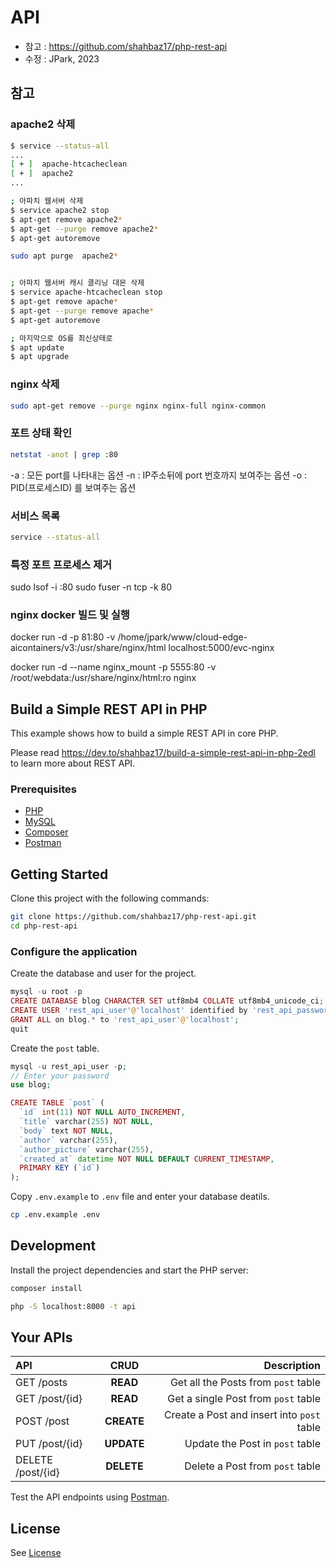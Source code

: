 # API

- 참고 : https://github.com/shahbaz17/php-rest-api
- 수정 : JPark, 2023

## 참고

### apache2 삭제

```bash
$ service --status-all
...
[ + ]  apache-htcacheclean
[ + ]  apache2
...

; 아파치 웹서버 삭제
$ service apache2 stop
$ apt-get remove apache2*
$ apt-get --purge remove apache2*
$ apt-get autoremove

sudo apt purge  apache2*


; 아파치 웹서버 캐시 클리닝 대몬 삭제
$ service apache-htcacheclean stop
$ apt-get remove apache*
$ apt-get --purge remove apache*
$ apt-get autoremove

; 마지막으로 OS를 최신상태로
$ apt update
$ apt upgrade
```

### nginx 삭제

```bash
sudo apt-get remove --purge nginx nginx-full nginx-common 
```

### 포트 상태 확인

```bash
netstat -anot | grep :80
```
-a :  모든 port를 나타내는 옵션
-n : IP주소뒤에 port 번호까지 보여주는 옵션
-o : PID(프로세스ID) 를 보여주는 옵션

### 서비스 목록

```bash
service --status-all
```

### 특정 포트 프로세스 제거

sudo lsof -i :80
sudo fuser -n tcp -k 80


### nginx docker 빌드 및 실행

docker run -d -p 81:80 -v /home/jpark/www/cloud-edge-aicontainers/v3:/usr/share/nginx/html localhost:5000/evc-nginx

docker run -d --name nginx_mount -p 5555:80 -v /root/webdata:/usr/share/nginx/html:ro nginx






## Build a Simple REST API in PHP

This example shows how to build a simple REST API in core PHP.

Please read https://dev.to/shahbaz17/build-a-simple-rest-api-in-php-2edl to learn more about REST API.

### Prerequisites

- [PHP](https://www.php.net/downloads.php)
- [MySQL](https://www.mysql.com/downloads/)
- [Composer](http://getcomposer.org/)
- [Postman](https://www.postman.com/downloads/)

## Getting Started

Clone this project with the following commands:

```bash
git clone https://github.com/shahbaz17/php-rest-api.git
cd php-rest-api
```

### Configure the application

Create the database and user for the project.

```php
mysql -u root -p
CREATE DATABASE blog CHARACTER SET utf8mb4 COLLATE utf8mb4_unicode_ci;
CREATE USER 'rest_api_user'@'localhost' identified by 'rest_api_password';
GRANT ALL on blog.* to 'rest_api_user'@'localhost';
quit
```

Create the `post` table.

```php
mysql -u rest_api_user -p;
// Enter your password
use blog;

CREATE TABLE `post` (
  `id` int(11) NOT NULL AUTO_INCREMENT,
  `title` varchar(255) NOT NULL,
  `body` text NOT NULL,
  `author` varchar(255),
  `author_picture` varchar(255),
  `created_at` datetime NOT NULL DEFAULT CURRENT_TIMESTAMP,
  PRIMARY KEY (`id`)
);
```

Copy `.env.example` to `.env` file and enter your database deatils.

```bash
cp .env.example .env
```

## Development

Install the project dependencies and start the PHP server:

```bash
composer install
```

```bash
php -S localhost:8000 -t api
```

## Your APIs

| API               |    CRUD    |                                Description |
| :---------------- | :--------: | -----------------------------------------: |
| GET /posts        |  **READ**  |        Get all the Posts from `post` table |
| GET /post/{id}    |  **READ**  |        Get a single Post from `post` table |
| POST /post        | **CREATE** | Create a Post and insert into `post` table |
| PUT /post/{id}    | **UPDATE** |            Update the Post in `post` table |
| DELETE /post/{id} | **DELETE** |            Delete a Post from `post` table |

Test the API endpoints using [Postman](https://www.postman.com/).

## License

See [License](./LICENSE)
